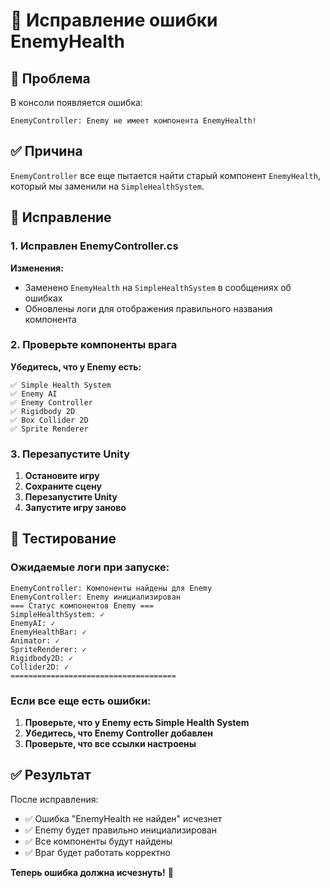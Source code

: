# 🔧 Исправление ошибки EnemyHealth

## 🚨 Проблема

В консоли появляется ошибка:
```
EnemyController: Enemy не имеет компонента EnemyHealth!
```

## ✅ Причина

`EnemyController` все еще пытается найти старый компонент `EnemyHealth`, который мы заменили на `SimpleHealthSystem`.

## 🔧 Исправление

### 1. Исправлен EnemyController.cs

**Изменения:**
- Заменено `EnemyHealth` на `SimpleHealthSystem` в сообщениях об ошибках
- Обновлены логи для отображения правильного названия компонента

### 2. Проверьте компоненты врага

**Убедитесь, что у Enemy есть:**
```
✅ Simple Health System
✅ Enemy AI
✅ Enemy Controller
✅ Rigidbody 2D
✅ Box Collider 2D
✅ Sprite Renderer
```

### 3. Перезапустите Unity

1. **Остановите игру**
2. **Сохраните сцену**
3. **Перезапустите Unity**
4. **Запустите игру заново**

## 🧪 Тестирование

### Ожидаемые логи при запуске:
```
EnemyController: Компоненты найдены для Enemy
EnemyController: Enemy инициализирован
=== Статус компонентов Enemy ===
SimpleHealthSystem: ✓
EnemyAI: ✓
EnemyHealthBar: ✓
Animator: ✓
SpriteRenderer: ✓
Rigidbody2D: ✓
Collider2D: ✓
=====================================
```

### Если все еще есть ошибки:
1. **Проверьте, что у Enemy есть Simple Health System**
2. **Убедитесь, что Enemy Controller добавлен**
3. **Проверьте, что все ссылки настроены**

## ✅ Результат

После исправления:
- ✅ Ошибка "EnemyHealth не найден" исчезнет
- ✅ Enemy будет правильно инициализирован
- ✅ Все компоненты будут найдены
- ✅ Враг будет работать корректно

**Теперь ошибка должна исчезнуть!** 🎉 